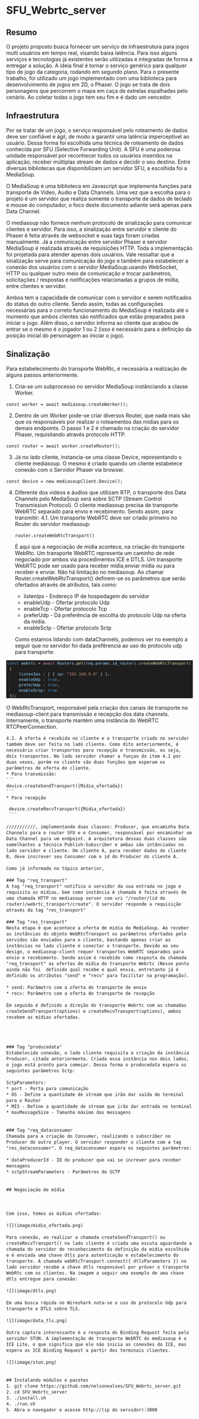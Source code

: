 # SFU_Webrtc_server
## Resumo
  O projeto proposto busca fornecer um serviço de infraestrutura para jogos multi usuários em tempo real, visando baixa latência. Para isso alguns serviços e tecnologias já existentes serão utilizadas e integradas de forma a entregar a solução. A ideia final é tornar o serviço genérico para qualquer tipo de jogo da categoria, rodando em segundo plano. Para o presente trabalho, foi utilizado um jogo implementado com uma biblioteca para desenvolvimento de jogos em 2D, o Phaser. O jogo se trata de dois personagens que percorrem o mapa em caça de estrelas espalhadas pelo cenário. Ao coletar todas o jogo tem seu fim e é dado um vencedor.

## Infraestrutura
  Por se tratar de um jogo, o serviço responsável pelo roteamento de dados deve ser confiável e ágil, de modo a garantir uma latência imperceptível ao usuário. Dessa forma foi escolhida uma técnica de roteamento de dados conhecida por SFU (Selective Forwarding Unit). A SFU é uma poderosa unidade responsável por reconhecer todos os usuários inseridos na aplicação, receber múltiplas stream de dados  e decidir o seu destino. Entre diversas bibliotecas que disponibilizam um servidor SFU, a escolhida foi a MediaSoup.
  
  O MediaSoup é uma biblioteca em Javascript que implementa funções para transporte de Video, Audio e Data Channels. Uma vez que a escolha para o projeto é um servidor que realiza somente o transporte de dados de teclado e mouse do computador, o foco deste documento adiante será apenas para Data Channel.

 
 O mediasoup não fornece nenhum protocolo de sinalização para comunicar clientes e servidor. Para isso, a sinalização entre servidor e cliente do Phaser é feita através de websocket e suas tags foram criadas manualmente. Já a comunicação entre servidor Phaser e servidor MediaSoup é realizada através de requisições HTTP. Toda a implementação foi projetada para atender apenas dois usuários. Vale ressaltar que a sinalização serve para comunicação do jogo e também para estabelecer a conexão dos usuários com o servidor MediaSoup.usando WebSocket, HTTP ou qualquer outro meio de comunicação e trocar parâmetros, solicitações / respostas e notificações relacionadas a grupos de mídia, entre clientes e servidor.



Ambos tem a capacidade de comunicar com o servidor e serem notificados do status do outro cliente. Sendo assim, todas as configurações necessárias para o correto funcionamento do MediaSoup é realizada até o momento que ambos clientes são notificados que estão preparados para iniciar o jogo. Além disso, o servidor informa ao cliente que acabou de entrar se o mesmo é o jogador 1 ou 2 (isso é necessário para a definição da posição inicial do personagem ao iniciar o jogo).  


## Sinalização

Para estabelecimento do transporte WebRtc, é necessária a realização de alguns passos anteriormente. 
 1. Cria-se um subprocesso no servidor MediaSoup instânciando a classe Worker. 
 
 ```
 const worker = await mediasoup.createWorker();
 ```
 2. Dentro de um Worker pode-se criar diversos Router, que nada mais são que os responsáveis por realizar o roteamentos das midias para os demais endpoints. O passo 1 e 2 é chamado na criação do servidor Phaser, requisitando através protocolo HTTP. 
 
 ```
 const router = await worker.createRouter();
 ```
 3. Já no lado cliente, instancia-se uma classe Device, representando o cliente mediasoup. O mesmo é criado quando um cliente estabelece conexão com o Servidor Phaser via browser. 
 ```
 const device = new mediasoupClient.Device();
 ```
 4. Diferente dos videos e áudios que utilizam RTP, o transporte dos Data Channels pelo MediaSoup será sobre SCTP (Stream Control Transmission Protocol). O cliente mediasoup precisa de transporte WebRTC separado para envio e recebimento. Sendo assim, para transmitir:
    4.1. Um transporte WebRTC deve ser criado primeiro no Router do servidor mediasoup: 
    ```
    router.createWebRtcTransport()
    ```
     É aqui que a negociação de midia acontece, na criação do transporte WebRtc. Um transporte WebRTC representa um caminho      de rede negociado por ambos via procedimentos ICE e DTLS. Um transporte WebRTC pode ser usado para receber mídia,enviar      mídia ou para receber e enviar. Não há limitação no mediasoup. Ao chamar Router.createWebRtcTransport() definem-se os        parâmetros que serão ofertados através de atributos, tais como:
      * listenIps - Endereço IP de hospedagem do servidor
      * enableUdp - Ofertar protocolo Udp
      * enableTcp - Ofertar protocolo Tcp
      * preferUdp - Dá preferência de escolha do protocolo Udp na oferta da midia.
      * enableSctp - Ofertar protocolo Sctp
  
    Como estamos lidando com dataChannels, podemos ver no exemplo a seguir que no servidor foi dada prefêrencia ao uso do       protocolo udp para transporte: 
  
![](image/webrtctransport.png)
 
  O WebRtcTransport, responsável pela criação dos canais de transporte no mediasoup-client para transmissão e recepção dos data channels. Internamente, o transporte mantém uma instância do WebRTC RTCPeerConnection.
    
    4.2. A oferta é recebida no cliente e o transporte criado no servidor também deve ser feita no lado cliente. Como dito anteriormente, é necessário criar transportes para recepção e transmissão, ou seja, dois transportes. No lado servidor chamar a funçao do item 4.1 por duas vezes, porém no cliente são duas funções que esperam os parâmetros de oferta do cliente.
    * Para transmissão:
    ```
    device.createSendTransport({Midia_ofertada})
    ```
    * Para recepção
   ```
    device.createRecvTransport({Midia_ofertada})
    ```
  
 ///////////, implementando duas classes: Producer, que encaminha Data Channels para o router SFU e o Consumer, responsável por encaminhar um Data Channel para um endpoint. A arquitetura dessas duas classes são semelhantes a técnica Publish-Subscriber e ambas são intânciadas no lado servidor e cliente. Um cliente A, para receber dados do cliente B, deve inscrever seu Consumer com o id do Producer do cliente A.

Como já informado no tópico anterior, 

### Tag "req_transport"
A tag "req_transport" notifica o servidor da sua entrada no jogo e requisita as midias, bem como instância A chamada é feita através de uma chamada HTTP no mediasoup server com uri "/router/(id do router)/webrtc_transport/create". O servidor responde a requisição através da tag "res_transport"

### Tag "res_transport"
Nesta etapa é que acontece a oferta de midia do MediaSoup. Ao receber as instâncias do objeto WebRtcTransport os parâmetros ofertados pelo servidos são enviados para o cliente, bastando apenas criar as instâncias no lado cliente e conectar o transporte. Devido ao seu design, o mediasoup-client requer transportes WebRTC separados para envio e recebimento. Sendo assim é recebido como resposta da chamada "req_transport" as ofertas de midia do transporte Webrtc (Nesse ponto ainda não foi  definido qual recebe e qual envia, entretanto já é definido os atributos "send" e "recv" para facilitar na programação). 

* send: Parâmetro com a oferta do transporte de envio
* recv: Parâmetro com a oferta do transporte de recepção

Em seguida é definido a direção do transporte Webrtc com as chamadas createSendTransport(options) e createRecvTransport(options), ambos recebem as mídias ofertadas. 




### Tag "producedata"
Estabelecida conexão, o lado cliente requisita a criação da instância Producer, citada anteriormente. Criada essa instância nos dois lados, o jogo está pronto para começar. Dessa forma o producedata espera os seguintes parâmetros Sctp:

SctpParameters: 
  * port - Porta para comunicação 
  * OS - Define a quantidade de stream que irão dar saída do terminal para o Router
  * MIS - Define a quantidade de stream que irão dar entrada no terminal
  * maxMessageSize - Tamanho máximo das messagens


### Tag "req_dataconsumer
Chamada para a criação do Consumer, realizando o subscriber no Producer do outro player. O servidor responder o cliente com a tag "res_dataconsumer". O req_dataconsumer espera os seguintes parâmetros:

* dataProducerId - ID do producer que vai se increver para receber mensagens
* sctpStreamParameters - Parâmetros do SCTP 
  

## Negociação de mídia


  
Com isso, temos as midias ofertadas:
 
![](image/midia_ofertada.png)
  
Para conexão, ao realizar a chamada createSendTransport() ou createRecvTransport() no lado cliente é criada uma escuta aguardando a chamada do servidor do reconhecimento da definição da midia escolhida e é enviada uma chave dtls para autenticação e estabelecimento do transporte. A chamada webRtcTransport.connect({ dtlsParameters }) no lado servidor recebe a chave dtls responsável por prôver o transporte WebRtc com os clientes. Na imagem a seguir uma exemplo de uma chave dtls entregue para conexão:

![](image/dtls.png)

Em uma busca rápida no Wireshark nota-se o uso do protocolo Udp para transporte e DTLS sobre TLS.

![](image/data_tls.png)

Outra captura interessante é a resposta do Binding Request feita pelo servidor STUN. A implementação de transporte WebRTC do mediasoup é o ICE Lite, o que significa que ele não inicia as conexões do ICE, mas espera as ICE Binding Request a partir dos terminais clientes.

![](image/stun.png)

  
 ## Instalando módulos e pacotes
 1. git clone https://github.com/nelsonealves/SFU_Webrtc_server.git
 2. cd SFU_Webrtc_server
 3. ./install.sh
 4. ./run.sh
 5. Abra o navegador e acesse http://(ip do servidor):3000  

 
 


